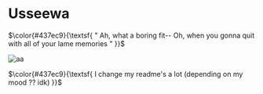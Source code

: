 # Usseewa 

$\color{#437ec9}{\textsf{ " Ah, what a boring fit-- Oh, when you gonna quit with all of your lame memories " }}$
<p></p>

![aa](https://media1.tenor.com/m/tM2B9qSlerIAAAAd/ado-usseewa.gif)

<p></p>

$\color{#437ec9}{\textsf{ I change my readme's a lot (depending on my mood ?? idk) }}$

